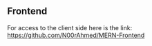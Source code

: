 ## Frontend
For access to the client side here is the link: https://github.com/N00rAhmed/MERN-Frontend
